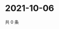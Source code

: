 # 2021-10-06

共 0 条

<!-- BEGIN WEIBO -->
<!-- 最后更新时间 Wed Oct 06 2021 01:18:24 GMT+0800 (China Standard Time) -->

<!-- END WEIBO -->

